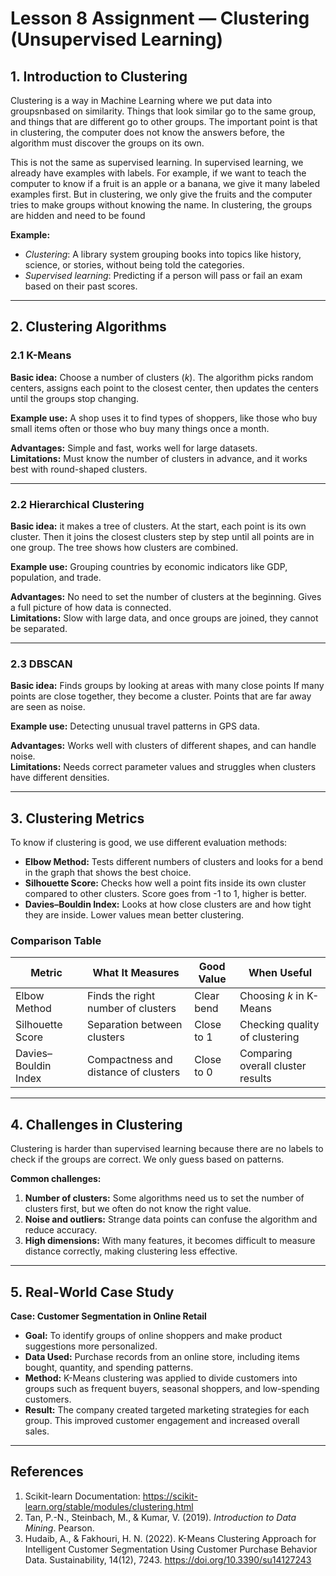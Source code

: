 #  Lesson 8 Assignment — Clustering (Unsupervised Learning)


## 1. Introduction to Clustering  

Clustering is a way in Machine Learning where we put data into groupsnbased on similarity. Things that look similar go to the same group, and things that are different go to other groups. The important point is that in clustering, the computer does not know the answers before, the algorithm must discover the groups on its own.
 
This is not the same as supervised learning. In supervised learning, we already have examples with labels. For example, if we want to teach the computer to know if a fruit is an apple or a banana, we give it many labeled examples first. But in clustering, we only give the fruits and the computer tries to make groups without knowing the name.  In clustering, the groups are hidden and need to be found

**Example:**  
- *Clustering*: A library system grouping books into topics like history, science, or stories, without being told the categories.  
- *Supervised learning*: Predicting if a person will pass or fail an exam based on their past scores.  

---

## 2. Clustering Algorithms  

### 2.1 K-Means  
**Basic idea:** Choose a number of clusters (*k*). The algorithm picks random centers, assigns each point to the closest center, then updates the centers until the groups stop changing.  

**Example use:** A shop uses it to find types of shoppers, like those who buy small items often or those who buy many things once a month. 

**Advantages:** Simple and fast, works well for large datasets.  
**Limitations:** Must know the number of clusters in advance, and it works best with round-shaped clusters.  

---

### 2.2 Hierarchical Clustering  
**Basic idea:** it makes a tree of clusters. At the start, each point is its own cluster. Then it joins the closest clusters step by step until all points are in one group. The tree shows how clusters are combined.

**Example use:** Grouping countries by economic indicators like GDP, population, and trade.  

**Advantages:** No need to set the number of clusters at the beginning. Gives a full picture of how data is connected.  
**Limitations:** Slow with large data, and once groups are joined, they cannot be separated.  

---

### 2.3 DBSCAN  
**Basic idea:** Finds groups by looking at areas with many close points If many points are close together, they become a cluster. Points that are far away are seen as noise.

**Example use:** Detecting unusual travel patterns in GPS data.  

**Advantages:** Works well with clusters of different shapes, and can handle noise.  
**Limitations:** Needs correct parameter values and struggles when clusters have different densities.  

---

## 3. Clustering Metrics  

To know if clustering is good, we use different evaluation methods:  

- **Elbow Method:** Tests different numbers of clusters and looks for a bend in the graph that shows the best choice.  
- **Silhouette Score:** Checks how well a point fits inside its own cluster compared to other clusters. Score goes from -1 to 1, higher is better.  
- **Davies–Bouldin Index:** Looks at how close clusters are and how tight they are inside. Lower values mean better clustering.  

### Comparison Table  

| Metric              | What It Measures                     | Good Value       | When Useful                        |
|----------------------|---------------------------------------|------------------|------------------------------------|
| Elbow Method         | Finds the right number of clusters   | Clear bend       | Choosing *k* in K-Means            |
| Silhouette Score     | Separation between clusters          | Close to 1       | Checking quality of clustering     |
| Davies–Bouldin Index | Compactness and distance of clusters | Close to 0       | Comparing overall cluster results  |  

---

## 4. Challenges in Clustering  

Clustering is harder than supervised learning because there are no labels to check if the groups are correct. We only guess based on patterns.  

**Common challenges:**  
1. **Number of clusters:** Some algorithms need us to set the number of clusters first, but we often do not know the right value.  
2. **Noise and outliers:** Strange data points can confuse the algorithm and reduce accuracy.  
3. **High dimensions:** With many features, it becomes difficult to measure distance correctly, making clustering less effective.  

---

## 5. Real-World Case Study  


**Case:  Customer Segmentation in Online Retail**  
- **Goal:** To identify groups of online shoppers and make product suggestions more personalized.
- **Data Used:** Purchase records from an online store, including items bought, quantity, and spending patterns.
- **Method:** K-Means clustering was applied to divide customers into groups such as frequent buyers, seasonal shoppers, and low-spending customers.  
- **Result:** The company created targeted marketing strategies for each group. This improved customer engagement and increased overall sales.  

---

## References  

1. Scikit-learn Documentation: https://scikit-learn.org/stable/modules/clustering.html  
2. Tan, P.-N., Steinbach, M., & Kumar, V. (2019). *Introduction to Data Mining*. Pearson.  
3. Hudaib, A., & Fakhouri, H. N. (2022). K-Means Clustering Approach for Intelligent Customer Segmentation Using Customer Purchase Behavior Data. Sustainability, 14(12), 7243. https://doi.org/10.3390/su14127243
